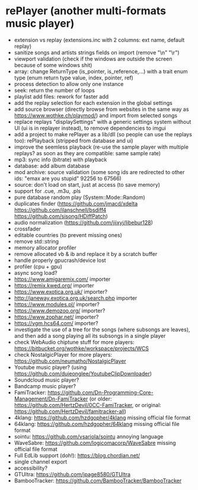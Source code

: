 # rePlayer (another multi-formats music player)

- extension vs replay (extensions.inc with 2 columns: ext name, default replay)
- sanitize songs and artists strings fields on import (remove "\n" "\r")
- viewport validation (check if the windows are outside the screen because of some windows shit)
- array: change ReturnType (is_pointer, is_reference,...) with a trait enum type (enum return type value, index, pointer, ref)
- process detection to allow only one instance
- seek: return the number of loops
- playlist add files: rework for faster add
- add the replay selection for each extension in the global settings
- add source browser (directly browse from websites in the same way as https://www.wothke.ch/playmod/) and import from selected songs
- replace replays "displaySettings" with a generic settings system without UI (ui is in replayer instead), to remove dependencies to imgui
- add a project to make rePlayer as a lib/dll (so people can use the replays too): rePlayback (stripped from database and ui)
- improve the seemless playback (re-use the sample player with multiple replays? as soon as they are compatible: same sample rate)
- mp3: sync info (bitrate) with playback
- database: add album database
- mod archive: source validation (some song ids are redirected to other ids: "emax are you stupid" 92256 to 67566)
- source: don't load on start, just at access (to save memory)
- support for .cue, .m3u, .pls
- pure database random play (System::Mode::Random)
- duplicates finder (https://github.com/jmacd/xdelta https://github.com/ilanschnell/bsdiff4 https://github.com/sisong/HDiffPatch)
- audio normalization (https://github.com/jiixyj/libebur128)
- crossfader
- editable countries (to prevent missing ones)
- remove std::string
- memory allocator profiler
- remove allocated vb & ib and replace it by a scratch buffer
- handle properly gpucrash/device lost
- profiler (cpu + gpu)
- async song load?
- https://www.amigaremix.com/ importer
- https://remix.kwed.org/ importer
- https://www.exotica.org.uk/ importer?
- http://janeway.exotica.org.uk/search.php importer
- https://www.modules.pl/ importer?
- https://www.demozoo.org/ importer?
- https://www.zophar.net/ importer?
- https://vgm.hcs64.com/ importer?
- investigate the use of a tree for the songs (where subsongs are leaves), and then add a song playing all its subsongs in a single player
- check WebAudio chiptune stuff for more players: https://bitbucket.org/wothke/workspace/projects/WCS
- check NostalgicPlayer for more players: https://github.com/neumatho/NostalgicPlayer
- Youtube music player? (using https://github.com/dujeonglee/YoutubeClipDownloader)
- Soundcloud music player?
- Bandcamp music player?
- FamiTracker: https://github.com/Dn-Programming-Core-Management/Dn-FamiTracker (or older: https://github.com/HertzDevil/0CC-FamiTracker, or original: https://github.com/HertzDevil/famitracker-all)
- 4klang: https://github.com/hzdgopher/4klang missing official file format
- 64klang: https://github.com/hzdgopher/64klang missing official file format
- sointu: https://github.com/vsariola/sointu annoying language
- WaveSabre: https://github.com/logicomacorp/WaveSabre missing official file format
- Full EdLib support (doh!): https://blog.chordian.net/
- single channel export
- accessibility?
- GTUltra: https://github.com/jpage8580/GTUltra
- BambooTracker: https://github.com/BambooTracker/BambooTracker